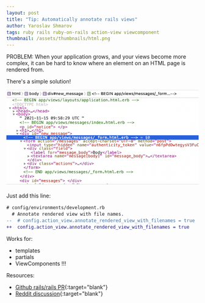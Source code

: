 ```yaml
---
layout: post
title: "Tip: Automatically annotate rails views"
author: Yaroslav Shmarov
tags: ruby rails ruby-on-rails action-view viewcomponent
thumbnail: /assets/thumbnails/html.png
---
```


PROBLEM: When your application grows, and your views become more complex, it can be hard to know where an element on an HTML page is rendered from.

There's a simple solution!

![Automatically annotate rails views](/assets/images/annotate-views.png)

Just add this line:

```diff
# config/environments/development.rb
  # Annotate rendered view with file names.
--  # config.action_view.annotate_rendered_view_with_filenames = true
++  config.action_view.annotate_rendered_view_with_filenames = true
```

Works for:
* templates
* partials
* ViewComponents !!!

Resources:
* [Github rails/rails PR](https://github.com/rails/rails/pull/38848){:target="blank"}
* [Reddit discussion](https://www.reddit.com/r/rails/comments/qtsaj4/adding_file_paths_to_every_view_in_rails_in_dev/){:target="blank"}
